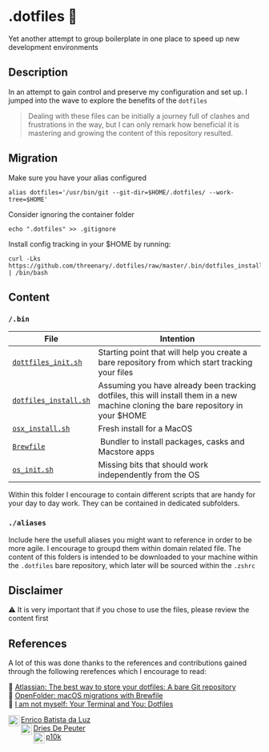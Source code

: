 # .dotfiles :memo:

Yet another attempt to group boilerplate in one place to speed up new development environments

## Description

In an attempt to gain control and preserve my configuration and set up. I jumped into the wave to explore the benefits of the `dotfiles`

> Dealing with these files can be initially a journey full of clashes and frustrations in the way, but I can only remark how beneficial it is mastering and growing the content of this repository resulted.

## Migration

Make sure you have your alias configured

```
alias dotfiles='/usr/bin/git --git-dir=$HOME/.dotfiles/ --work-tree=$HOME'
```

Consider ignoring the container folder
```
echo ".dotfiles" >> .gitignore
```

Install config tracking in your $HOME by running:

```
curl -Lks https://github.com/threenary/.dotfiles/raw/master/.bin/dotfiles_install.sh | /bin/bash
```


## Content

### `/.bin`

File        |  Intention
------------ | -------------
[`dottfiles_init.sh`](https://github.com/threenary/.dotfiles/blob/master/.bin/dotfiles_init.sh) | Starting point that will help you create a bare repository from which start tracking your files
[`dotfiles_install.sh`](https://github.com/threenary/.dotfiles/blob/master/.bin/dotfiles_install.sh) | Assuming you have already been tracking dotfiles, this will install them in a new machine cloning the bare repository in your $HOME
[`osx_install.sh`](https://github.com/threenary/.dotfiles/blob/master/.bin/osx_install.sh) | Fresh install for a MacOS
[`Brewfile`](https://github.com/threenary/.dotfiles/blob/master/.bin/Brewfile) | Bundler to install packages, casks and Macstore apps
[`os_init.sh`](https://github.com/threenary/.dotfiles/blob/master/.bin/os_init.sh) | Missing bits that should work independently from the OS

Within this folder I encourage to contain different scripts that are handy for your day to day work. They can be contained in dedicated subfolders.


### `./aliases`

Include here the usefull aliases you might want to reference in order to be more agile.
I encourage to groupd them within domain related file. The content of this folders is intended to be downloaded to your machine within the `.dotfiles` bare repository, which later will be sourced within the `.zshrc`


## Disclaimer

:warning: It is very important that if you chose to use the files, please review the content first

## References

A lot of this was done thanks to the references and contributions gained through the following rerefences which I encourage to read:

:bookmark: [Atlassian: The best way to store your dotfiles: A bare Git repository](https://www.atlassian.com/git/tutorials/dotfiles) \
:bookmark: [OpenFolder: macOS migrations with Brewfile](https://openfolder.sh/macos-migrations-with-brewfile) \
:bookmark: [I am not myself: Your Terminal and You: Dotfiles](http://iamnotmyself.com/2020/11/10/your-terminal-and-you-dotfiles/) 

<img align="left" alt="GitHub" width="22px" src="https://cdn.jsdelivr.net/npm/simple-icons@3.13.0/icons/github.svg"/>[
Enrico Batista da Luz](https://github.com/ricobl/dotfiles)<br>
<img align="left" alt="GitHub" width="22px" src="https://cdn.jsdelivr.net/npm/simple-icons@3.13.0/icons/github.svg"/>[Dries De Peuter](https://github.com/NoUseFreak/dotfiles)<br>
<img align="left" alt="GitHub" width="22px" src="https://cdn.jsdelivr.net/npm/simple-icons@3.13.0/icons/github.svg"/>[p10k](https://github.com/romkatv/powerlevel10k)
